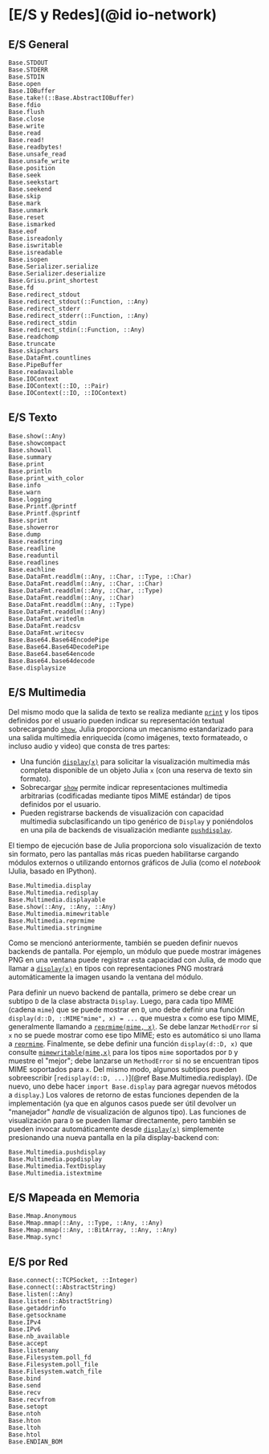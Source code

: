 # [E/S y Redes](@id io-network)

## E/S General

```@docs
Base.STDOUT
Base.STDERR
Base.STDIN
Base.open
Base.IOBuffer
Base.take!(::Base.AbstractIOBuffer)
Base.fdio
Base.flush
Base.close
Base.write
Base.read
Base.read!
Base.readbytes!
Base.unsafe_read
Base.unsafe_write
Base.position
Base.seek
Base.seekstart
Base.seekend
Base.skip
Base.mark
Base.unmark
Base.reset
Base.ismarked
Base.eof
Base.isreadonly
Base.iswritable
Base.isreadable
Base.isopen
Base.Serializer.serialize
Base.Serializer.deserialize
Base.Grisu.print_shortest
Base.fd
Base.redirect_stdout
Base.redirect_stdout(::Function, ::Any)
Base.redirect_stderr
Base.redirect_stderr(::Function, ::Any)
Base.redirect_stdin
Base.redirect_stdin(::Function, ::Any)
Base.readchomp
Base.truncate
Base.skipchars
Base.DataFmt.countlines
Base.PipeBuffer
Base.readavailable
Base.IOContext
Base.IOContext(::IO, ::Pair)
Base.IOContext(::IO, ::IOContext)
```

## E/S Texto

```@docs
Base.show(::Any)
Base.showcompact
Base.showall
Base.summary
Base.print
Base.println
Base.print_with_color
Base.info
Base.warn
Base.logging
Base.Printf.@printf
Base.Printf.@sprintf
Base.sprint
Base.showerror
Base.dump
Base.readstring
Base.readline
Base.readuntil
Base.readlines
Base.eachline
Base.DataFmt.readdlm(::Any, ::Char, ::Type, ::Char)
Base.DataFmt.readdlm(::Any, ::Char, ::Char)
Base.DataFmt.readdlm(::Any, ::Char, ::Type)
Base.DataFmt.readdlm(::Any, ::Char)
Base.DataFmt.readdlm(::Any, ::Type)
Base.DataFmt.readdlm(::Any)
Base.DataFmt.writedlm
Base.DataFmt.readcsv
Base.DataFmt.writecsv
Base.Base64.Base64EncodePipe
Base.Base64.Base64DecodePipe
Base.Base64.base64encode
Base.Base64.base64decode
Base.displaysize
```

## E/S Multimedia

Del mismo modo que la salida de texto se realiza mediante [`print`](@ref) y los tipos definidos por el usuario pueden indicar su representación textual sobrecargando [`show`](@ref), Julia proporciona un mecanismo estandarizado para una salida multimedia enriquecida (como imágenes, texto formateado, o incluso audio y video) que consta de tres partes:

* Una función [`display(x)`](@ref) para solicitar la visualización multimedia más completa disponible de un objeto Julia `x` (con una reserva de texto sin formato).
* Sobrecargar [`show`](@ref) permite indicar representaciones multimedia arbitrarias (codificadas mediante tipos MIME estándar) de tipos definidos por el usuario.
* Pueden registrarse backends de visualización con capacidad multimedia subclasificando un tipo genérico de `Display` y poniéndolos en una pila de backends de visualización mediante [`pushdisplay`](@ref).

El tiempo de ejecución base de Julia proporciona solo visualización de texto sin formato, pero las pantallas más ricas pueden habilitarse cargando módulos externos o utilizando entornos gráficos de Julia (como el *notebook* IJulia, basado en IPython).

```@docs
Base.Multimedia.display
Base.Multimedia.redisplay
Base.Multimedia.displayable
Base.show(::Any, ::Any, ::Any)
Base.Multimedia.mimewritable
Base.Multimedia.reprmime
Base.Multimedia.stringmime
```

Como se mencionó anteriormente, también se pueden definir nuevos backends de pantalla. Por ejemplo, un módulo que puede mostrar imágenes PNG en una ventana puede registrar esta capacidad con Julia, de modo que llamar a [`display(x)`](@ref) en tipos con representaciones PNG mostrará automáticamente la imagen usando la ventana del módulo.

Para definir un nuevo backend de pantalla, primero se debe crear un subtipo `D` de la clase abstracta `Display`. Luego, para cada tipo MIME (cadena `mime`) que se puede mostrar en `D`, uno debe definir una función `display(d::D, ::MIME"mime", x) = ...` que muestra `x` como ese tipo MIME, generalmente llamando a [`reprmime(mime, x)`](@ref). Se debe lanzar `MethodError` si `x` no se puede mostrar como ese tipo MIME; esto es automático si uno llama a [`reprmime`](@ref). Finalmente, se debe definir una función `display(d::D, x)` que consulte [`mimewritable(mime,x)`](@ref) para los tipos `mime` soportados por `D` y muestre el "mejor"; debe lanzarse un `MethodError` si no se encuentran tipos MIME soportados para `x`. Del mismo modo, algunos subtipos pueden sobreescribir [`redisplay(d::D, ...)`](@ref Base.Multimedia.redisplay). (De nuevo, uno debe hacer `import Base.display` para agregar nuevos métodos a `display`.) Los valores de retorno de estas funciones dependen de la implementación (ya que en algunos casos puede ser útil devolver un "manejador" *handle* de visualización de algunos tipo). Las funciones de visualización para `D` se pueden llamar directamente, pero también se pueden invocar automáticamente desde [`display(x)`](@ref) simplemente presionando una nueva pantalla en la pila display-backend con:

```@docs
Base.Multimedia.pushdisplay
Base.Multimedia.popdisplay
Base.Multimedia.TextDisplay
Base.Multimedia.istextmime
```

## E/S Mapeada en Memoria

```@docs
Base.Mmap.Anonymous
Base.Mmap.mmap(::Any, ::Type, ::Any, ::Any)
Base.Mmap.mmap(::Any, ::BitArray, ::Any, ::Any)
Base.Mmap.sync!
```

## E/S por Red

```@docs
Base.connect(::TCPSocket, ::Integer)
Base.connect(::AbstractString)
Base.listen(::Any)
Base.listen(::AbstractString)
Base.getaddrinfo
Base.getsockname
Base.IPv4
Base.IPv6
Base.nb_available
Base.accept
Base.listenany
Base.Filesystem.poll_fd
Base.Filesystem.poll_file
Base.Filesystem.watch_file
Base.bind
Base.send
Base.recv
Base.recvfrom
Base.setopt
Base.ntoh
Base.hton
Base.ltoh
Base.htol
Base.ENDIAN_BOM
```
